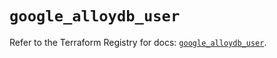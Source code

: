 # `google_alloydb_user`

Refer to the Terraform Registry for docs: [`google_alloydb_user`](https://registry.terraform.io/providers/hashicorp/google/5.27.0/docs/resources/alloydb_user).
